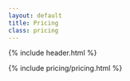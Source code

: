 ```yaml
---
layout: default
title: Pricing
class: pricing
---
```


{% include header.html %}

{% include pricing/pricing.html %}
